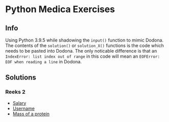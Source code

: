 # Python Medica Exercises

## Info

Using Python 3.9.5 while shadowing the `input()` function to mimic Dodona.
The contents of the `solution()` or `solution_X()` functions is the code which needs to be pasted into Dodona.
The only noticable difference is that an `IndexError: list index out of range` in this code will mean an `EOFError: EOF when reading a line` in Dodona.


## Solutions

### Reeks 2

- [Salary](./reeks2/salary.py)
- [Username](./reeks2/username.py)
- [Mass of a protein](./reeks2/mass_of_a_protein.py)
